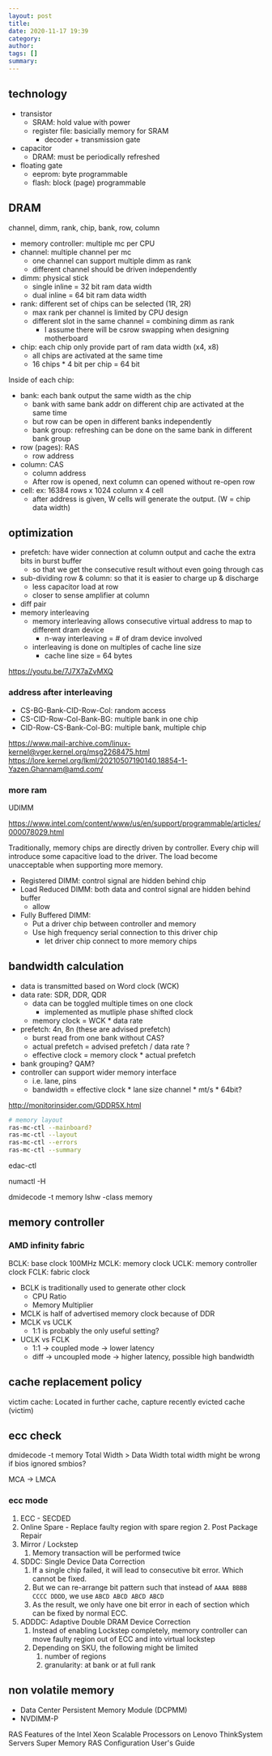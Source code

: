 ```yaml
---
layout: post
title:
date: 2020-11-17 19:39
category:
author:
tags: []
summary:
---
```


## technology

- transistor
  - SRAM: hold value with power
  - register file: basicially memory for SRAM
    - decoder + transmission gate
- capacitor
  - DRAM: must be periodically refreshed
- floating gate
  - eeprom: byte programmable
  - flash: block (page) programmable

## DRAM

channel, dimm, rank, chip, bank, row, column

- memory controller: multiple mc per CPU
- channel: multiple channel per mc
  - one channel can support multiple dimm as rank
  - different channel should be driven independently
- dimm: physical stick
  - single inline = 32 bit ram data width
  - dual inline = 64 bit ram data width
- rank: different set of chips can be selected (1R, 2R)
  - max rank per channel is limited by CPU design
  - different slot in the same channel = combining dimm as rank
    - I assume there will be csrow swapping when designing motherboard
- chip: each chip only provide part of ram data width (x4, x8)
  - all chips are activated at the same time
  - 16 chips \* 4 bit per chip = 64 bit

Inside of each chip:

- bank: each bank output the same width as the chip
  - bank with same bank addr on different chip are activated at the same time
  - but row can be open in different banks independently
  - bank group: refreshing can be done on the same bank in different bank group
- row (pages): RAS
  - row address
- column: CAS
  - column address
  - After row is opened, next column can opened without re-open row
- cell: ex: 16384 rows x 1024 column x 4 cell
  - after address is given, W cells will generate the output. (W = chip data width)

## optimization

- prefetch: have wider connection at column output and cache the extra bits in burst buffer
  - so that we get the consecutive result without even going through cas
- sub-dividing row & column: so that it is easier to charge up & discharge
  - less capacitor load at row
  - closer to sense amplifier at column
- diff pair
- memory interleaving
  - memory interleaving allows consecutive virtual address to map to different dram device
    - n-way interleaving = # of dram device involved
  - interleaving is done on multiples of cache line size
    - cache line size = 64 bytes

https://youtu.be/7J7X7aZvMXQ

### address after interleaving

- CS-BG-Bank-CID-Row-Col: random access
- CS-CID-Row-Col-Bank-BG: multiple bank in one chip
- CID-Row-CS-Bank-Col-BG: multiple bank, multiple chip

https://www.mail-archive.com/linux-kernel@vger.kernel.org/msg2268475.html
https://lore.kernel.org/lkml/20210507190140.18854-1-Yazen.Ghannam@amd.com/

### more ram

UDIMM

https://www.intel.com/content/www/us/en/support/programmable/articles/000078029.html

Traditionally, memory chips are directly driven by controller.
Every chip will introduce some capacitive load to the driver.
The load become unacceptable when supporting more memory.

- Registered DIMM: control signal are hidden behind chip
- Load Reduced DIMM: both data and control signal are hidden behind buffer
  - allow
- Fully Buffered DIMM:
  - Put a driver chip between controller and memory
  - Use high frequency serial connection to this driver chip
    - let driver chip connect to more memory chips

## bandwidth calculation

- data is transmitted based on Word clock (WCK)
- data rate: SDR, DDR, QDR
  - data can be toggled multiple times on one clock
    - implemented as mutliple phase shifted clock
  - memory clock = WCK \* data rate
- prefetch: 4n, 8n (these are advised prefetch)
  - burst read from one bank without CAS?
  - actual prefetch = advised prefetch / data rate ?
  - effective clock = memory clock \* actual prefetch
- bank grouping? QAM?
- controller can support wider memory interface
  - i.e. lane, pins
  - bandwidth = effective clock \* lane size
  channel * mt/s * 64bit?

http://monitorinsider.com/GDDR5X.html

```bash
# memory layout
ras-mc-ctl --mainboard?
ras-mc-ctl --layout
ras-mc-ctl --errors
ras-mc-ctl --summary
```

edac-ctl

numactl -H

dmidecode -t memory
lshw -class memory

## memory controller

### AMD infinity fabric

BCLK: base clock 100MHz
MCLK: memory clock
UCLK: memory controller clock
FCLK: fabric clock

- BCLK is traditionally used to generate other clock
  - CPU Ratio
  - Memory Multiplier
- MCLK is half of advertised memory clock because of DDR
- MCLK vs UCLK
  - 1:1 is probably the only useful setting?
- UCLK vs FCLK
  - 1:1 -> coupled mode -> lower latency
  - diff -> uncoupled mode -> higher latency, possible high bandwidth

## cache replacement policy

victim cache: Located in further cache, capture recently evicted cache (victim)

## ecc check

dmidecode -t memory
Total Width > Data Width
total width might be wrong if bios ignored smbios?

MCA -> LMCA

### ecc mode

1. ECC - SECDED
2. Online Spare - Replace faulty region with spare region
   2. Post Package Repair
3. Mirror / Lockstep
   1. Memory transaction will be performed twice
4. SDDC: Single Device Data Correction
   1. If a single chip failed, it will lead to consecutive bit error. Which cannot be fixed.
   2. But we can re-arrange bit pattern such that instead of `AAAA BBBB CCCC DDDD`, we use `ABCD ABCD ABCD ABCD`
   3. As the result, we only have one bit error in each of section which can be fixed by normal ECC.
5. ADDDC: Adaptive Double DRAM Device Correction
   1. Instead of enabling Lockstep completely, memory controller can move faulty region out of ECC and into virtual lockstep
   2. Depending on SKU, the following might be limited
      1. number of regions
      2. granularity: at bank or at full rank

## non volatile memory

- Data Center Persistent Memory Module (DCPMM)
- NVDIMM-P

RAS Features of the Intel Xeon Scalable Processors on Lenovo ThinkSystem Servers
Super Memory RAS Configuration User's Guide
